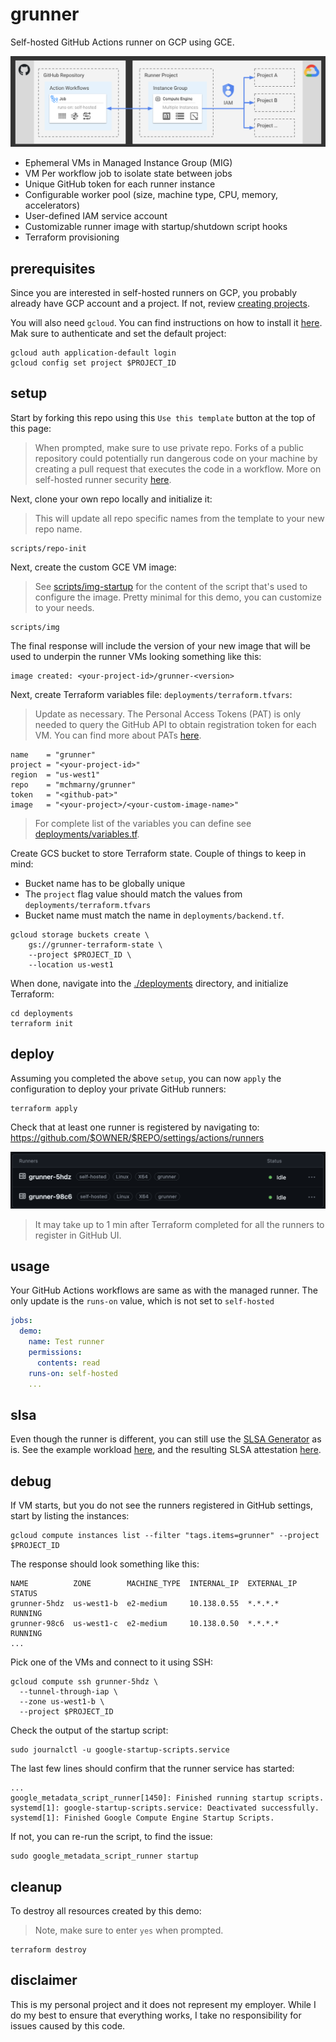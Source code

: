# grunner

Self-hosted GitHub Actions runner on GCP using GCE.

![](assets/overview.png)

* Ephemeral VMs in Managed Instance Group (MIG)
* VM Per workflow job to isolate state between jobs
* Unique GitHub token for each runner instance
* Configurable worker pool (size, machine type, CPU, memory, accelerators)
* User-defined IAM service account
* Customizable runner image with startup/shutdown script hooks
* Terraform provisioning 

## prerequisites

Since you are interested in self-hosted runners on GCP, you probably already have GCP account and a project. If not, review [creating projects](https://cloud.google.com/resource-manager/docs/creating-managing-projects).

You will also need `gcloud`. You can find instructions on how to install it [here](https://cloud.google.com/sdk/docs/install). Mak sure to authenticate and set the default project:
  
```shell
gcloud auth application-default login
gcloud config set project $PROJECT_ID
```

## setup

Start by forking this repo using this `Use this template` button at the top of this page:

> When prompted, make sure to use private repo. Forks of a public repository could potentially run dangerous code on your machine by creating a pull request that executes the code in a workflow. More on self-hosted runner security [here](https://docs.github.com/en/actions/hosting-your-own-runners/managing-self-hosted-runners/about-self-hosted-runners#self-hosted-runner-security).

Next, clone your own repo locally and initialize it: 

> This will update all repo specific names from the template to your new repo name. 

```shell
scripts/repo-init
```

Next, create the custom GCE VM image:

> See [scripts/img-startup](scripts/img-startup) for the content of the script that's used to configure the image. Pretty minimal for this demo, you can customize to your needs. 

```shell
scripts/img
```

The final response will include the version of your new image that will be used to underpin the runner VMs looking something like this:

```shell
image created: <your-project-id>/grunner-<version>
```

Next, create Terraform variables file: `deployments/terraform.tfvars`:

> Update as necessary. The Personal Access Tokens (PAT) is only needed to query the GitHub API to obtain registration token for each VM. You can find more about PATs [here](https://docs.github.com/en/authentication/keeping-your-account-and-data-secure/managing-your-personal-access-tokens).

```shell
name    = "grunner"
project = "<your-project-id>"
region  = "us-west1"
repo    = "mchmarny/grunner"
token   = "<github-pat>"
image   = "<your-project>/<your-custom-image-name>"
```

> For complete list of the variables you can define see [deployments/variables.tf](deployments/variables.tf).

Create GCS bucket to store Terraform state. Couple of things to keep in mind: 

* Bucket name has to be globally unique
* The `project` flag value should match the values from `deployments/terraform.tfvars` 
* Bucket name must match the name in `deployments/backend.tf`. 

```shell
gcloud storage buckets create \
    gs://grunner-terraform-state \
    --project $PROJECT_ID \
    --location us-west1
```

When done, navigate into the [./deployments](./deployments) directory, and initialize Terraform:

```shell
cd deployments
terraform init
```

## deploy

Assuming you completed the above `setup`, you can now `apply` the configuration to deploy your private GitHub runners:

```shell
terraform apply
```

Check that at least one runner is registered by navigating to: https://github.com/$OWNER/$REPO/settings/actions/runners 

![](assets/runners.png)

> It may take up to 1 min after Terraform completed for all the runners to register in GitHub UI.

## usage

Your GitHub Actions workflows are same as with the managed runner. The only update is the `runs-on` value, which is not set to `self-hosted`

```yaml
jobs:
  demo:
    name: Test runner
    permissions:
      contents: read
    runs-on: self-hosted
    ...
```

## slsa

Even though the runner is different, you can still use the [SLSA Generator](https://github.com/slsa-framework/slsa-github-generator) as is. See the example workload [here](.github/workflows/slsa.yaml), and the resulting SLSA attestation [here](samples/cosign-att-payload.json).

## debug

If VM starts, but you do not see the runners registered in GitHub settings, start by listing the instances: 

```shell
gcloud compute instances list --filter "tags.items=grunner" --project $PROJECT_ID
```

The response should look something like this: 

```shell
NAME          ZONE        MACHINE_TYPE  INTERNAL_IP  EXTERNAL_IP  STATUS
grunner-5hdz  us-west1-b  e2-medium     10.138.0.55  *.*.*.*      RUNNING
grunner-98c6  us-west1-c  e2-medium     10.138.0.50  *.*.*.*      RUNNING
...
```

Pick one of the VMs and connect to it using SSH: 

```shell
gcloud compute ssh grunner-5hdz \
  --tunnel-through-iap \
  --zone us-west1-b \
  --project $PROJECT_ID
```

Check the output of the startup script:

```shell
sudo journalctl -u google-startup-scripts.service
```

The last few lines should confirm that the runner service has started: 

```shell
...
google_metadata_script_runner[1450]: Finished running startup scripts.
systemd[1]: google-startup-scripts.service: Deactivated successfully.
systemd[1]: Finished Google Compute Engine Startup Scripts.
```

If not, you can re-run the script, to find the issue: 

```shell
sudo google_metadata_script_runner startup
```

## cleanup

To destroy all resources created by this demo:

> Note, make sure to enter `yes` when prompted.

```shell
terraform destroy
```

## disclaimer

This is my personal project and it does not represent my employer. While I do my best to ensure that everything works, I take no responsibility for issues caused by this code.
